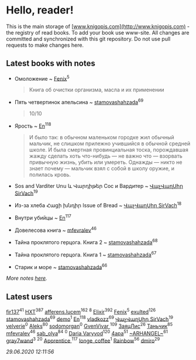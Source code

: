 # Hello, reader!
This is the main storage of [www.knigopis.com](http://www.knigopis.com) - the registry of read books.
To add your book use www-site. All changes are committed and synchronized with this git repository.
Do not use pull requests to make changes here.


## Latest books with notes
* Омоложение ~ [Fenix](users/111/111367585493471720963-google)<sup>5</sup>
    > Книга об очистки организма, масла и их применении

* Пять четвертинок апельсина ~ [stamovashahzada](users/310/310646815-vkontakte)<sup>69</sup>
    > 10/10

* Ярость ~ [En](users/333/333646551-vkontakte)<sup>118</sup>
    > И было так: в обычном маленьком городке жил обычный мальчик, не слишком прилежно учившийся в обычной средней школе. И была смертная провинциальная тоска, порождавшая жажду сделать хоть что-нибудь — не важно что — взорвать привычную жизнь, убить или умереть.
    > Однажды — никто не знает почему — мальчик взял с собой в школу оружие, и полилась кровь.

* Sos and Varditer Սոս և Վարդիթեր Сос и Вардитер ~ [ՎաչՎաղՍիր SirVach](users/113/1130000004300166-yandex)<sup>19</sup>

* Из-за хлеба Հացի խնդիր Issue of Bread ~ [ՎաչՎաղՍիր SirVach](users/113/1130000004300166-yandex)<sup>18</sup>

* Внутри убийцы ~ [En](users/333/333646551-vkontakte)<sup>117</sup>

* Довелесова книга ~ [mfevralev](users/140/140966150-vkontakte)<sup>46</sup>

* Тайна проклятого герцога. Книга 2 ~ [stamovashahzada](users/310/310646815-vkontakte)<sup>68</sup>

* Тайна проклятого герцога. Книга 1 ~ [stamovashahzada](users/310/310646815-vkontakte)<sup>67</sup>

* Старик и море ~ [stamovashahzada](users/310/310646815-vkontakte)<sup>66</sup>


_More notes [here](latest_books_with_notes.md)._


## Latest users
[fir137](users/176/176805114-yandex)<sup>41</sup> 
[HXT](users/100/100002563462782-facebook)<sup>387</sup> 
[afferens.lucem](users/196/196071655-vkontakte)<sup>162</sup> 
[](users/104/104731829794763834502-google)<sup>8</sup> 
[Elixir](users/115/115826717712507836033-google)<sup>392</sup> 
[Fenix](users/111/111367585493471720963-google)<sup>5</sup> 
[exulted](users/100/100599204551896265722-google)<sup>126</sup> 
[stamovashahzada](users/310/310646815-vkontakte)<sup>69</sup> 
[demo](users/106/1067243422-yandex)<sup>1</sup> 
[En](users/333/333646551-vkontakte)<sup>118</sup> 
[vladkozz](users/572/57239276-vkontakte)<sup>69</sup> 
[ՎաչՎաղՍիր SirVach](users/113/1130000004300166-yandex)<sup>19</sup> 
[velverie](users/173/173628445-vkontakte)<sup>0</sup> 
[Aleks](users/117/117835844513813219393-google)<sup>80</sup> 
[sodomorgan](users/101/101526240567453573875-google)<sup>0</sup> 
[GvenVivar ](users/158/158266434925901-facebook)<sup>109</sup> 
[ЗаяцЛис](users/112/112388384595246311466-google)<sup>26</sup> 
[Таньчик](users/209/2096581563762610-facebook)<sup>85</sup> 
[mfevralev](users/140/140966150-vkontakte)<sup>46</sup> 
[sab_olya](users/139/139338401-vkontakte)<sup>84</sup> 
[](users/241/2417202-vkontakte)<sup>0</sup> 
[Daria Varyvod](users/829/829893410524253-facebook)<sup>120</sup> 
[4apa](users/117/117392596378069249667-google)<sup>51</sup> 
[~ARHANGEL~](users/642/64251996-vkontakte)<sup>61</sup> 
[gray7wand](users/110/110080946273609412257-google)<sup>3</sup> 
[](users/153/1537586159620888-facebook)<sup>20</sup> 
[Apprentice ](users/528/52821952-vkontakte)<sup>117</sup> 
[longe_coffee](users/369/369557556-vkontakte)<sup>1</sup> 
[Rainbow](users/109/109787328219839805802-google)<sup>56</sup> 
[dmiro](users/571/5714115-vkontakte)<sup>29</sup> 


_29.06.2020 12:11:56_
